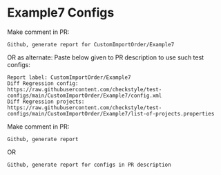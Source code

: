 # Example7 Configs
Make comment in PR:
```
Github, generate report for CustomImportOrder/Example7
```
OR as alternate:
Paste below given to PR description to use such test configs:
```
Report label: CustomImportOrder/Example7
Diff Regression config: https://raw.githubusercontent.com/checkstyle/test-configs/main/CustomImportOrder/Example7/config.xml
Diff Regression projects: https://raw.githubusercontent.com/checkstyle/test-configs/main/CustomImportOrder/Example7/list-of-projects.properties
```
Make comment in PR:
```
Github, generate report
```
OR
```
Github, generate report for configs in PR description
```
